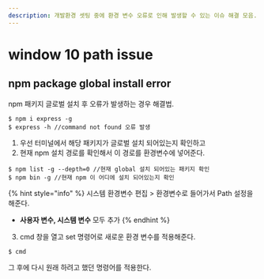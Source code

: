```yaml
---
description: 개발환경 셋팅 중에 환경 변수 오류로 인해 발생할 수 있는 이슈 해결 모음.
---
```


# window 10 path issue

## npm package global install error

npm 패키지 글로벌 설치 후 오류가 발생하는 경우 해결법.

```
$ npm i express -g
$ express -h //command not found 오류 발생
```

1. 우선 터미널에서 해당 패키지가 글로벌 설치 되어있는지 확인하고
2. 현재 npm 설치 경로를 확인해서 이 경로를 환경변수에 넣어준다.

```
$ npm list -g --depth=0 //현재 global 설치 되어있는 패키지 확인
$ npm bin -g //현재 npm 이 어디에 설치 되어있는지 확인
```

{% hint style="info" %}
 시스템 환경변수 편집 &gt;  환경변수로 들어가서 Path 설정을 해준다.

* **사용자 변수, 시스템 변수** 모두 추가
{% endhint %}

3. cmd 창을 열고 set 명령어로 새로운 환경 변수를 적용해준다.

```text
$ cmd
```

그 후에 다시 원래 하려고 했던 명령어를 적용한다.

